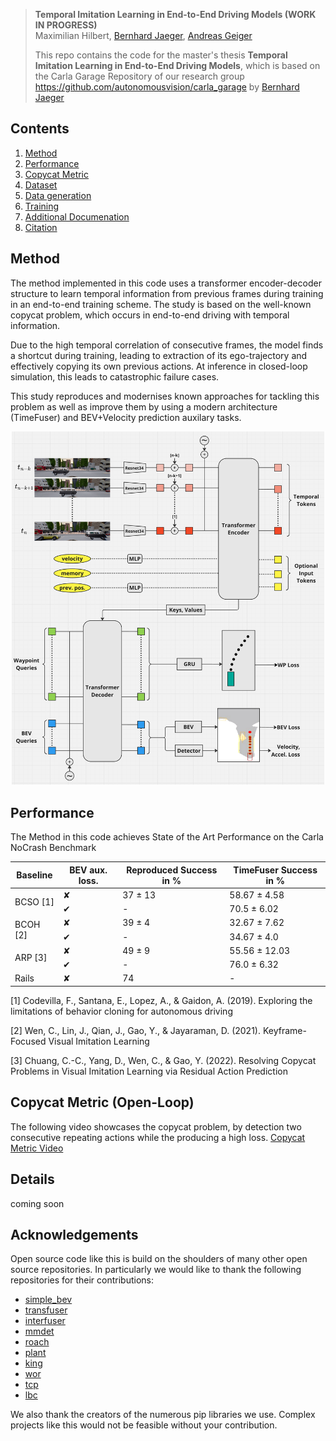 > **Temporal Imitation Learning in End-to-End Driving Models (WORK IN PROGRESS)** <br>
> Maximilian Hilbert, [Bernhard Jaeger](https://kait0.github.io/), [Andreas Geiger](https://www.cvlibs.net/) <br>
> 
> 
> This repo contains the code for the master's thesis **Temporal Imitation Learning in End-to-End Driving Models**, which is based on the Carla Garage Repository of our research group https://github.com/autonomousvision/carla_garage by [Bernhard Jaeger](https://kait0.github.io/)

## Contents

1. [Method](#method)
2. [Performance](#performance)
3. [Copycat Metric](#cc)
4. [Dataset](#dataset)
4. [Data generation](#data-generation)
5. [Training](#training)
6. [Additional Documenation](#additional-documentation)
7. [Citation](#citation)

## Method

The method implemented in this code uses a transformer encoder-decoder structure to learn temporal information from previous frames during training in an end-to-end training scheme. The study is based on the well-known copycat problem, which occurs in end-to-end driving with temporal information.

Due to the high temporal correlation of consecutive frames, the model finds a shortcut during training, leading to extraction of its ego-trajectory and effectively copying its own previous actions. At inference in closed-loop simulation, this leads to catastrophic failure cases.

This study reproduces and modernises known approaches for tackling this problem as well as improve them by using a modern architecture (TimeFuser) and BEV+Velocity prediction auxilary tasks.
<p align="center">
  <img src="assets/TimeFuser.png" alt="TimeFuser" width="500"/>
</p>

## Performance
The Method in this code achieves State of the Art Performance on the Carla NoCrash Benchmark
<table>
    <thead>
        <tr>
            <th>Baseline</th>
            <th>BEV aux. loss.</th>
            <th>Reproduced Success in %</th>
            <th>TimeFuser Success in %</th>
        </tr>
    </thead>
    <tbody>
        <tr>
            <td rowspan="2">BCSO [1]</td>
            <td>✘</td>
            <td>37 ± 13</td>
            <td>58.67 ± 4.58</td>
        </tr>
        <tr>
            <td>✔</td>
            <td>-</td>
            <td>70.5 ± 6.02</td>
        </tr>
        <tr>
            <td rowspan="2">BCOH [2]</td>
            <td>✘</td>
            <td>39 ± 4</td>
            <td>32.67 ± 7.62</td>
        </tr>
        <tr>
            <td>✔</td>
            <td>-</td>
            <td>34.67 ± 4.0</td>
        </tr>
        <tr>
            <td rowspan="2">ARP [3]</td>
            <td>✘</td>
            <td>49 ± 9</td>
            <td>55.56 ± 12.03</td>
        </tr>
        <tr>
            <td>✔</td>
            <td>-</td>
            <td>76.0 ± 6.32</td>
        </tr>
        <tr>
            <td>Rails</td>
            <td>✘</td>
            <td>74</td>
            <td>-</td>
        </tr>
    </tbody>
</table>

[1] Codevilla, F., Santana, E., Lopez, A., & Gaidon, A. (2019). Exploring the limitations of behavior cloning for autonomous driving

[2] Wen, C., Lin, J., Qian, J., Gao, Y., & Jayaraman, D. (2021). Keyframe-Focused Visual Imitation Learning

[3] Chuang, C.-C., Yang, D., Wen, C., & Gao, Y. (2022). Resolving Copycat Problems in Visual Imitation Learning via Residual Action Prediction

## Copycat Metric (Open-Loop)
The following video showcases the copycat problem, by detection two consecutive repeating actions while the producing a high loss.
[Copycat Metric Video](https://youtu.be/wt6SxrGrTvE?si=O63vYZzIe6PPFffM)
## Details
coming soon

## Acknowledgements
Open source code like this is build on the shoulders of many other open source repositories.
In particularly we would like to thank the following repositories for their contributions:
* [simple_bev](https://github.com/aharley/simple_bev)
* [transfuser](https://github.com/autonomousvision/transfuser)
* [interfuser](https://github.com/opendilab/InterFuser)
* [mmdet](https://github.com/open-mmlab/mmdetection)
* [roach](https://github.com/zhejz/carla-roach/)
* [plant](https://github.com/autonomousvision/plant)
* [king](https://github.com/autonomousvision/king)
* [wor](https://github.com/dotchen/WorldOnRails)
* [tcp](https://github.com/OpenDriveLab/TCP)
* [lbc](https://github.com/dotchen/LearningByCheating)

We also thank the creators of the numerous pip libraries we use. Complex projects like this would not be feasible without your contribution.

